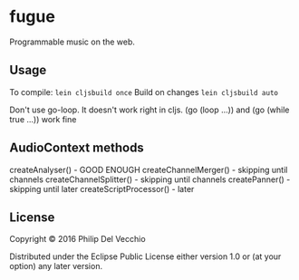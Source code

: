 # fugue

Programmable music on the web.

## Usage

To compile:
`lein cljsbuild once`
Build on changes
`lein cljsbuild auto`


Don't use go-loop. It doesn't work right in cljs.
(go (loop ...)) and (go (while true ...)) work fine

## AudioContext methods
createAnalyser() - GOOD ENOUGH
createChannelMerger() - skipping until channels 
createChannelSplitter() - skipping until channels 
createPanner() - skipping until later
createScriptProcessor() - later

## License

Copyright © 2016 Philip Del Vecchio

Distributed under the Eclipse Public License either version 1.0 or (at
your option) any later version.
